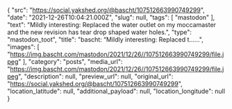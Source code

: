 {
  "src": "https://social.yakshed.org/@bascht/107512663990749299",
  "date": "2021-12-26T10:04:21.000Z",
  "slug": null,
  "tags": [
    "mastodon"
  ],
  "text": "Mildly interesting: Replaced the water outlet on my moccamaster and the new revision has tear drop shaped water holes.",
  "type": "mastodon_toot",
  "title": "bascht: “Mildly interesting: Replaced t……",
  "images": [
    "https://img.bascht.com/mastodon/2021/12/26//107512663990749299/file.jpeg"
  ],
  "category": "posts",
  "media_url": "https://img.bascht.com/mastodon/2021/12/26//107512663990749299/file.jpeg",
  "description": null,
  "preview_url": null,
  "original_url": "https://social.yakshed.org/@bascht/107512663990749299",
  "location_latitude": null,
  "additional_payload": null,
  "location_longitude": null
}